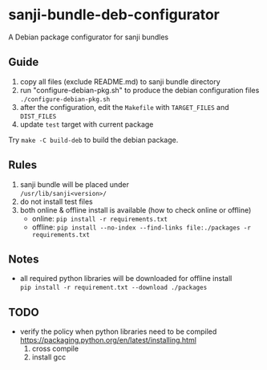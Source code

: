 # sanji-bundle-deb-configurator
A Debian package configurator for sanji bundles

## Guide
1. copy all files (exclude README.md) to sanji bundle directory
2. run "configure-debian-pkg.sh" to produce the debian configuration files
    ``./configure-debian-pkg.sh``
3. after the configuration, edit the `Makefile` with `TARGET_FILES` and 
   `DIST_FILES`
4. update `test` target with current package

Try ``make -C build-deb`` to build the debian package.


## Rules
1. sanji bundle will be placed under  
    ``/usr/lib/sanji<version>/``
2. do not install test files
3. both online & offline install is available (how to check online or offline)
    * online: ``pip install -r requirements.txt``
    * offline: ``pip install --no-index --find-links file:./packages -r requirements.txt``


## Notes
* all required python libraries will be downloaded for offline install  
   ``pip install -r requirement.txt --download ./packages``


## TODO
* verify the policy when python libraries need to be compiled  
   https://packaging.python.org/en/latest/installing.html
   1. cross compile
   2. install gcc
